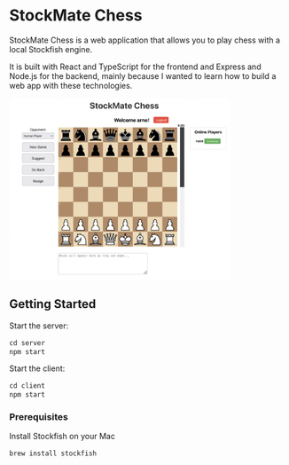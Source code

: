 # StockMate Chess

StockMate Chess is a web application that allows you to play chess with 
a local Stockfish engine.

It is built with React and TypeScript for the frontend and Express and 
Node.js for the backend, mainly because I wanted to learn how to build 
a web app with these technologies.

<img src="stockmate-chess.png" alt="StockMate Chess" width="400" />

## Getting Started

Start the server:

    cd server
    npm start

Start the client:

    cd client
    npm start

### Prerequisites

Install Stockfish on your Mac

    brew install stockfish
    
